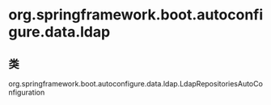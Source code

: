 # org.springframework.boot.autoconfigure.data.ldap

## 类

org.springframework.boot.autoconfigure.data.ldap.LdapRepositoriesAutoConfiguration




